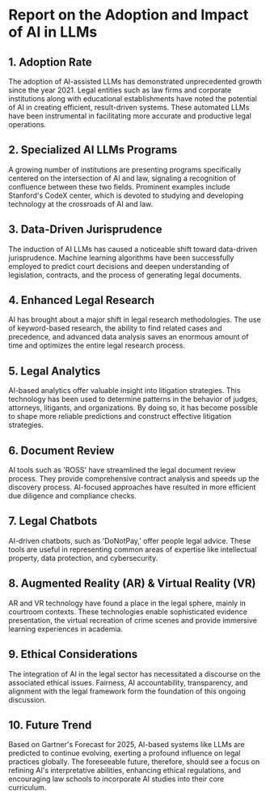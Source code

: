 # Report on the Adoption and Impact of AI in LLMs

## 1. Adoption Rate
The adoption of AI-assisted LLMs has demonstrated unprecedented growth since the year 2021. Legal entities such as law firms and corporate institutions along with educational establishments have noted the potential of AI in creating efficient, result-driven systems. These automated LLMs have been instrumental in facilitating more accurate and productive legal operations.

## 2. Specialized AI LLMs Programs
A growing number of institutions are presenting programs specifically centered on the intersection of AI and law, signaling a recognition of confluence between these two fields. Prominent examples include Stanford's CodeX center, which is devoted to studying and developing technology at the crossroads of AI and law.

## 3. Data-Driven Jurisprudence
The induction of AI LLMs has caused a noticeable shift toward data-driven jurisprudence. Machine learning algorithms have been successfully employed to predict court decisions and deepen understanding of legislation, contracts, and the process of generating legal documents.

## 4. Enhanced Legal Research
AI has brought about a major shift in legal research methodologies. The use of keyword-based research, the ability to find related cases and precedence, and advanced data analysis saves an enormous amount of time and optimizes the entire legal research process.

## 5. Legal Analytics
AI-based analytics offer valuable insight into litigation strategies. This technology has been used to determine patterns in the behavior of judges, attorneys, litigants, and organizations. By doing so, it has become possible to shape more reliable predictions and construct effective litigation strategies.

## 6. Document Review
AI tools such as 'ROSS' have streamlined the legal document review process. They provide comprehensive contract analysis and speeds up the discovery process. AI-focused approaches have resulted in more efficient due diligence and compliance checks.

## 7. Legal Chatbots
AI-driven chatbots, such as 'DoNotPay,' offer people legal advice. These tools are useful in representing common areas of expertise like intellectual property, data protection, and cybersecurity.

## 8. Augmented Reality (AR) & Virtual Reality (VR)
AR and VR technology have found a place in the legal sphere, mainly in courtroom contexts. These technologies enable sophisticated evidence presentation, the virtual recreation of crime scenes and provide immersive learning experiences in academia.

## 9. Ethical Considerations
The integration of AI in the legal sector has necessitated a discourse on the associated ethical issues. Fairness, AI accountability, transparency, and alignment with the legal framework form the foundation of this ongoing discussion.

## 10. Future Trend
Based on Gartner's Forecast for 2025, AI-based systems like LLMs are predicted to continue evolving, exerting a profound influence on legal practices globally. The foreseeable future, therefore, should see a focus on refining AI's interpretative abilities, enhancing ethical regulations, and encouraging law schools to incorporate AI studies into their core curriculum.